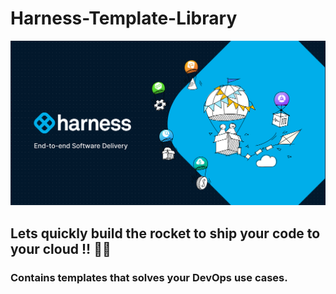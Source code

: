 # Harness-Template-Library
![img.png](.ignore/img.png)
## Lets quickly build the rocket to ship your code to your cloud !! :rocket::rocket:
### Contains templates that solves your DevOps use cases.
